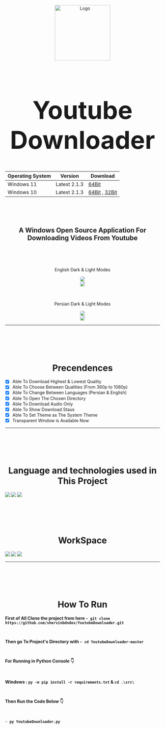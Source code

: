 <div align="center">
  <a href="https://github.com/shervinbdndev/YoutubeDownloader">
    <img src="https://github.com/shervinbdndev/YoutubeDownloader/blob/master/src/images/logo.png" alt="Logo" width="180">
  </a>
  <h1 align='center' style="font-size:5rem"><b>Youtube Downloader</b></h1>

Operating System  |  Version  |  Download
------------- | ------------- | -------------
Windows 11  | Latest 2.1.3  | [64Bit](https://codeload.github.com/shervinbdndev/YoutubeDownloader/zip/refs/heads/64-bit)
Windows 10  | Latest 2.1.3  | [64Bit](https://codeload.github.com/shervinbdndev/YoutubeDownloader/zip/refs/heads/64-bit) , [32Bit](https://codeload.github.com/shervinbdndev/YoutubeDownloader/zip/refs/heads/32-bit)

</div>
<br><br><br>
<h2 align='center'>
    A Windows Open Source Application For Downloading Videos From Youtube
</h2>

<br><br><br>
<div align='center'>
    <p>English Dark & Light Modes</p>
    <img style='border-radius:5px' src="https://github.com/shervinbdndev/YoutubeDownloader/blob/master/view/dark_en.jpg"></img>
    <br>
    <img style='border-radius:5px' src="https://github.com/shervinbdndev/YoutubeDownloader/blob/master/view/light_en.jpg"></img>
    <br><br><br>
    <p>Persian Dark & Light Modes</p>
    <img style='border-radius:5px' src="https://github.com/shervinbdndev/YoutubeDownloader/blob/master/view/dark_pa.jpg"></img>
    <br>
    <img style='border-radius:5px' src="https://github.com/shervinbdndev/YoutubeDownloader/blob/master/view/light_pa.jpg"></img>
</div>
<hr>

<br><br><br><br>

<h1 align='center'><b>Precendences</b></h1>

- [x] Able To Download Highest & Lowest Quality
- [x] Able To Choose Between Qualities (From 360p to 1080p)
- [x] Able To Change Between Languages (Persian & English)
- [x] Able To Open The Chosen Directory
- [x] Able To Download Audio Only
- [x] Able To Show Download Staus
- [x] Able To Set Theme as The System Theme
- [x] Transparent Window is Available Now

<hr>
<br><br><br><br>
<h1 align='center'><b>Language and technologies used in This Project</h1>
<img src="https://img.shields.io/badge/Python-14354C?style=for-the-badge&logo=python&logoColor=white"></img>
<img src="https://img.shields.io/badge/Visual_Studio_Code-0078D4?style=for-the-badge&logo=visual%20studio%20code&logoColor=white"></img>
<img src="https://img.shields.io/badge/GitHub-100000?style=for-the-badge&logo=github&logoColor=white"></img>


<br><br><br><br>
<h1 align='center'><b>WorkSpace</h1>
<img src="https://img.shields.io/badge/Intel-Core_i5_10700K-0071C5?style=for-the-badge&logo=intel&logoColor=white"></img>
<img src="https://img.shields.io/badge/NVIDIA-RTX2060 OC-76B900?style=for-the-badge&logo=nvidia&logoColor=white"></img>
<img src="https://img.shields.io/badge/Windows-0078D6?style=for-the-badge&logo=windows&logoColor=white"></img>
<hr>


<br><br><br><br>

<h1 align='center'><b>How To Run</b></h1>

First of All Clone the project from here  ``~ git clone https://github.com/shervinbdndev/YoutubeDownloader.git``

<br>

Then go To Project's Directory with  ``~ cd YoutubeDownloader-master``

<br>

For Running in Python Console 👇

<br>

Windows : `` py -m pip install -r requirements.txt `` & `` cd .\src\ ``

<br>

Then Run the Code Below 👇

<br>

```py
~ py YoutubeDownloader.py
```